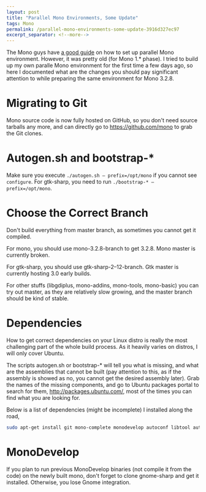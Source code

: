 ```yaml
---
layout: post
title: "Parallel Mono Environments, Some Update"
tags: Mono
permalink: /parallel-mono-environments-some-update-3916d327ec97
excerpt_separator: <!--more-->
---
```

The Mono guys have [a good guide](http://www.mono-project.com/Parallel_Mono_Environments) on how to set up parallel Mono environment. However, it was pretty old (for Mono 1.* phase). I tried to build up my own paralle Mono environment for the first time a few days ago, so here I documented what are the changes you should pay significant attention to while preparing the same environment for Mono 3.2.8.
<!--more-->

# Migrating to Git

Mono source code is now fully hosted on GitHub, so you don't need source tarballs any more, and can directly go to https://github.com/mono to grab the Git clones.

# Autogen.sh and bootstrap-*

Make sure you execute `./autogen.sh — prefix=/opt/mono` if you cannot see `configure`. For gtk-sharp, you need to run `./bootstrap-* — prefix=/opt/mono`.

# Choose the Correct Branch

Don't build everything from master branch, as sometimes you cannot get it compiled.

For mono, you should use mono-3.2.8-branch to get 3.2.8. Mono master is currently broken.

For gtk-sharp, you should use gtk-sharp-2–12-branch. Gtk master is currently hosting 3.0 early builds.

For other stuffs (libgdiplus, mono-addins, mono-tools, mono-basic) you can try out master, as they are relatively slow growing, and the master branch should be kind of stable.

# Dependencies

How to get correct dependencies on your Linux distro is really the most challenging part of the whole build process. As it heavily varies on distros, I will only cover Ubuntu.

The scripts autogen.sh or bootstrap-* will tell you what is missing, and what are the assemblies that cannot be built (pay attention to this, as if the assembly is showed as no, you cannot get the desired assembly later). Grab the names of the missing components, and go to Ubuntu packages portal to search for them, http://packages.ubuntu.com/, most of the times you can find what you are looking for.

Below is a list of dependencies (might be incomplete) I installed along the road,

``` bash
sudo apt-get install git mono-complete monodevelop autoconf libtool automake libcairo2-dev libpng-dev glib-2.0 libtiff-dev libgif-dev libjpeg-dev libpango1.0-dev libatk1.0-dev libgtk2.0-dev libglade2-dev libgnome2-dev libgnomecanvas2-dev libgnomeui-dev
```

# MonoDevelop

If you plan to run previous MonoDevelop binaries (not compile it from the code) on the newly built mono, don't forget to clone gnome-sharp and get it installed. Otherwise, you lose Gnome integration.

